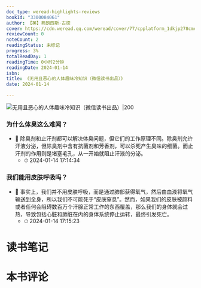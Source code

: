```yaml
---
doc_type: weread-highlights-reviews
bookId: "3300084061"
author: 【英】弗朗西斯·古德
cover: https://cdn.weread.qq.com/weread/cover/77/cpplatform_1dkjp278cmea3argmuevud/t7_cpplatform_1dkjp278cmea3argmuevud1705997511.jpg
reviewCount: 0
noteCount: 2
readingStatus: 未标记
progress: 3%
totalReadDay: 1
readingTime: 0小时2分钟
readingDate: 2024-01-14
isbn: 
title: 《无用且恶心的人体趣味冷知识（微信读书出品）》
date: 2024-01-14

---
```


![ 无用且恶心的人体趣味冷知识（微信读书出品）|200](https://cdn.weread.qq.com/weread/cover/77/cpplatform_1dkjp278cmea3argmuevud/t7_cpplatform_1dkjp278cmea3argmuevud1705997511.jpg)


### 为什么体臭这么难闻？


- 📌 除臭剂和止汗剂都可以解决体臭问题，但它们的工作原理不同。除臭剂允许汗液分泌，但除臭剂中含有抗菌剂和芳香剂，可以杀死产生臭味的细菌。而止汗剂的作用则是堵塞毛孔，从一开始就阻止汗液的分泌。 
    - ⏱ 2024-01-14 17:14:34 
### 我们能用皮肤呼吸吗？


- 📌 事实上，我们并不用皮肤呼吸，而是通过肺部获得氧气，然后由血液将氧气输送到全身，所以我们不可能死于“皮肤窒息”。然而，如果我们的皮肤被颜料或者任何会阻碍数百万个汗腺正常工作的东西覆盖，那么我们的身体就会过热，导致包括心脏和肺脏在内的身体系统停止运转，最终引发死亡。 
    - ⏱ 2024-01-14 17:15:23 

# 读书笔记


# 本书评论

